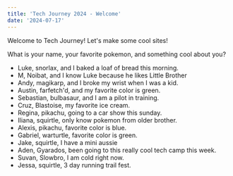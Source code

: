 ```yaml
---
title: 'Tech Journey 2024 - Welcome'
date: '2024-07-17'
---
```


Welcome to Tech Journey! Let's make some cool sites!

What is your name, your favorite pokemon, and something cool about you?

- Luke, snorlax, and I baked a loaf of bread this morning.
- M, Noibat, and I know Luke because he likes Little Brother
- Andy, magikarp, and I broke my wrist when I was a kid.
- Austin, farfetch'd, and my favorite color is green.
- Sebastian, bulbasaur, and I am a pilot in training.
- Cruz, Blastoise, my favorite ice cream.
- Regina, pikachu, going to a car show this sunday.
- Iliana, squirtle, only know pokemon from older brother.
- Alexis, pikachu, favorite color is blue.
- Gabriel, warturtle, favorite color is green.
- Jake, squirtle, I have a mini aussie
- Aden, Gyarados, been going to this really cool tech camp this week.
- Suvan, Slowbro, I am cold right now.
- Jessa, squirtle, 3 day running trail fest.
